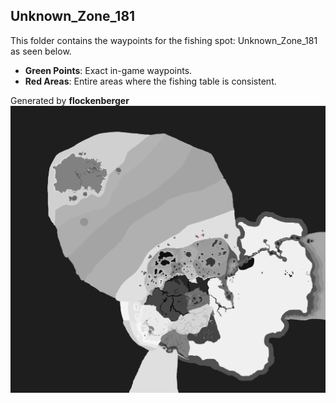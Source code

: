 ## Unknown_Zone_181
This folder contains the waypoints for the fishing spot: Unknown_Zone_181 as seen below.

- **Green Points**: Exact in-game waypoints.
- **Red Areas**: Entire areas where the fishing table is consistent.

Generated by **flockenberger**
![Unknown_Zone_181](./Preview.png?raw=true "Unknown_Zone_181")
